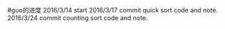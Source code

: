 #guo的进度
2016/3/14 start
2016/3/17 commit quick sort code and note.
2016/3/24 commit counting sort code and note.
